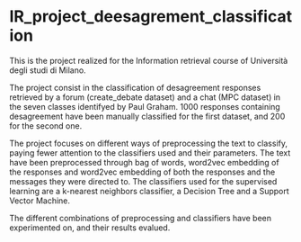 # IR_project_deesagrement_classification

This is the project realized for the Information retrieval course of Università degli studi di Milano.

The project consist in the classification of desagreement responses retrieved by a forum (create_debate dataset) and a chat (MPC dataset) in the seven classes identifyed by Paul Graham.
1000 responses containing desagreement have been manually classified for the first dataset, and 200 for the second one.

The project focuses on different ways of preprocessing the text to classify, paying fewer attention to the classifiers used and their parameters.
The text have been preprocessed through bag of words, word2vec embedding of the responses and word2vec embedding of both the responses and the messages they were directed to.
The classifiers used for the supervised learning are a k-nearest neighbors classifier, a Decision Tree and a Support Vector Machine.

The different combinations of preprocessing and classifiers have been experimented on, and their results evalued.
